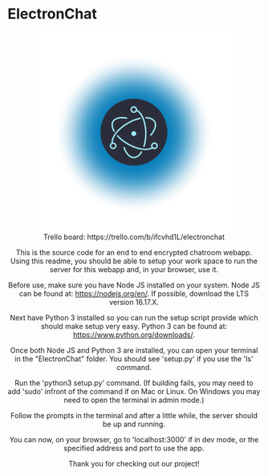 # ElectronChat
<div align="center">
<img src="electron.png" alt="electron logo" style="width:400px; display: block;
  margin-left: auto;
  margin-right: auto;"/>
</>
Trello board: https://trello.com/b/ifcvhd1L/electronchat

This is the source code for an end to end encrypted chatroom webapp. Using this readme, you should be able to
setup your work space to run the server for this webapp and, in your browser, use it.

Before use, make sure you have Node JS installed on your system. Node JS can be found at: https://nodejs.org/en/. If possible, download the LTS version 16.17.X.

Next have Python 3 installed so you can run the setup script provide which should make setup very easy.
Python 3 can be found at: https://www.python.org/downloads/.

Once both Node JS and Python 3 are installed, you can open your terminal in the "ElectronChat" folder. You should see 'setup.py' if you use the 'ls' command.

Run the 'python3 setup.py' command. (If building fails, you may need to add 'sudo' infront of the command if on Mac or Linux. On Windows you may need to open the terminal in admin mode.)

Follow the prompts in the terminal and after a little while, the server should be up and running.

You can now, on your browser, go to 'localhost:3000' if in dev mode, or the specified address and port to use the app.

Thank you for checking out our project!
